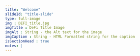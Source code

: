 ```yaml
---
title: "Welcome"
slideId: "title-slide"
type: full-image
img : DEFI_title.jpg
imgTitle : DeFi Title Image
imgAlt : String - the Alt text for the image
imgCaption : String - HTML Formatted string for the caption
isSectionHead : true
notes: |
---
```

